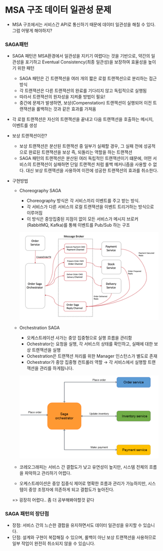 # MSA 구조 데이터 일관성 문제 

- MSA 구조에서는 서비스간 API로 통신하기 때문에 데이터 일관성을 해칠 수 있다.
그럼 어떻게 해야하지?

### SAGA패턴

- SAGA 패턴은 MSA환경에서 일관성을 지키기 여렵다는 것을 기반으로, 약간의 일관성을 포기하고 Eventual Consistency(최종 일관성)을 보장하여 효율성을 높이기 위한 패턴
    - SAGA 패턴은 긴 트랜잭션을 여러 개의 짧은 로컬 트랜잭션으로 분리하는 접근 방식
    - 각 트랜잭션은 다른 트랜잭션의 완료를 기다리지 않고 독립적으로 실행됨
    - 따라서 트랜잭션의 원자성을 지켜줄 방법이 필요!
    - 중간에 문제가 발생하면, 보상(Compenstation) 트랜잭션이 실행되어 이전 트랜잭션을 롤백하는 것과 같은 효과를 가져옴

- 각 로컬 트랜잭션은 자신의 트랜잭션을 끝내고 다음 트랜잭션을 호출하는 메시지, 이벤트를 생성

- 보상 트랜잭션이란?
    - 보상 트랜잭션은 분산된 트랜잭션 중 일부가 실패할 경우, 그 실패 전에 성공적으로 완료된 트랜잭션을 보상 즉, 되돌리는 역할을 하는 트랜잭션
    - SAGA 패턴의 트랜잭션은 분산된 여러 독립적인 트랜잭션이기 떄문에, 어떤 서비스의 트랜잭션이 실패하면 단일 트랜잭션 처럼 롤백 메커니즘을 사용할 수 없다. 대신 보상 트랜잭션을 사용하여 이전에 성공한 트랜잭션의 효과를 취소한다.

- 구현방법
    - Choreography SAGA
        - Choreography 방식은 각 서비스끼리 이벤트를 주고 받는 방식.
        - 각 서비스가 다른 서비스의 로컬 트랜잭션을 이벤트 트리거하는 방식으로 이루어짐
        - 이 방식은 중앙집중된 지점이 없이 모든 서비스가 메시지 브로커(RabbitMQ, Kafka)를 통해 이벤트를 Pub/Sub 하는 구조

        ![image-1.png](./image-1.png)

    - Orchestration SAGA
        - 오케스트레이션 사가는 중앙 집중형으로 실행 흐름을 관리함
        - Ochestrator는 요청을 실행, 각 서비스의 상태를 확인하고, 실패에 대한 보상 트랜잭션을 실행
        - Ochestration은 트랜잭션 처리를 위한 Manager 인스턴스가 별도로 존재
        - Ochestrator가 중앙 집중형 컨트롤러 역할 → 각 서비스에서 실행할 트랜잭션을 관리를 하게됩니다.
    
        ![image-2.png](./image-2.png)

    - 코레오그래피는 서비스 간 결합도가 낮고 유연성이 높지만, 시스템 전체의 흐름을 파악하고 관리하기 어렵다.
    - 오케스트레이션은 중앙 집중식 제어로 명확한 흐름과 관리가 가능하지만, 시스템이 중앙 조정자에 의존하게 되고 결합도가 높아진다.

    => 굉장히 어렵다.. 좀 더 공부해봐야할것 같다


### SAGA 패턴의 장단점
- 장점: 서비스 간의 느슨한 결합을 유지하면서도 데이터 일관성을 유지할 수 있습니다.
- 단점: 설계와 구현이 복잡해질 수 있으며, 롤백이 아닌 보상 트랜잭션을 사용하므로 일부 작업이 완전히 취소되지 않을 수 있습니다.
